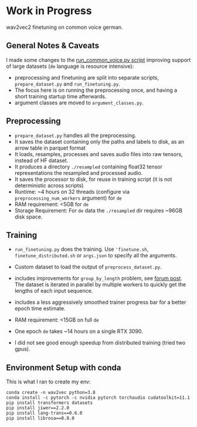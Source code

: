 # Work in Progress

wav2vec2 finetuning on common voice german.

## General Notes & Caveats
I made some changes to the [run_common_voice.py script](https://github.com/huggingface/transformers/blob/master/examples/research_projects/wav2vec2/run_common_voice.py) improving support of large datasets (`de` language is resource intensive):

- preprocessing and finetuning are split into separate scripts, `prepare_dataset.py` and `run_finetuning.py`.
- The focus here is on running the preprocessing once, and having a short training startup time afterwards.
- argument classes are moved to `argument_classes.py`.


## Preprocessing
- `prepare_dataset.py` handles all the preprocessing.
- It saves the dataset containing only the paths and labels to disk, as an arrow table in parquet format
- It loads, resamples, processes and saves audio files into raw tensors, instead of HF dataset.
- It produces a directory `./resampled` containing float32 tensor representations the resampled and processed audio.
- It saves the processor to disk, for reuse in training script (it is not deterministic across scripts)
- Runtime: ~4 hours on 32 threads (configure via `preprocessing_num_workers` argument) for `de`
- RAM requirement: <5GB for `de`
- Storage Requirement: For `de` data the `./resampled` dir requires ~96GB disk space.

## Training
- `run_finetuning.py` does the training. Use `'finetune.sh`, `finetune_distributed.sh` or `args.json` to specify all the arguments.
- Custom dataset to load the output of `preprocess_dataset.py`.
- includes improvements for `group_by_length` problem, see [forum post](https://discuss.huggingface.co/t/spanish-asr-fine-tuning-wav2vec2/4586/5). The dataset is iterated in parallel by multiple workers to quickly get the lengths of each input sequence.
- includes a less aggressively smoothed trainer progress bar for a better epoch time estimate.

- RAM requirement: <15GB on full `de`
- One epoch `de` takes ~14 hours on a single RTX 3090.
- I did not see good enough speedup from distributed training (tried two gpus). 


## Environment Setup with conda
This is what I ran to create my env:
```
conda create -n wav2vec python=3.8
conda install -c pytorch -c nvidia pytorch torchaudio cudatoolkit=11.1
pip install transformers datasets
pip install jiwer==2.2.0
pip install lang-trans==0.6.0
pip install librosa==0.8.0
```
